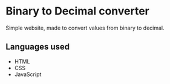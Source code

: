 # Binary to Decimal converter
Simple website, made to convert values from binary to decimal.


## Languages used  

- HTML
- CSS
- JavaScript
